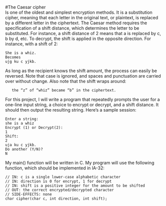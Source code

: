 #The Caesar cipher\
Is one of the oldest and simplest encryption methods. It is a substitution
cipher, meaning that each letter in the original text, or plaintext, is replaced by a different
letter in the ciphertext. The Caesar method requires the specification of a shift distance, which
determines the letter to be substituted. For instance, a shift distance of 2 means that a is
replaced by c, b by d, etc. To decrypt, the shift is applied in the opposite direction. For
instance, with a shift of 2:

    She is a whiz.
    Becomes
    ujg ku c yjkb.
    
As long as the recipient knows the shift amount, the process can easily be reversed. Note that
case is ignored, and spaces and punctuation are carried over without change. Also note that
the shift wraps around:
              
       the “z” of “whiz” became “b” in the ciphertext.
             
For this project, I will write a program that repeatedly prompts the user for a one-line input
string, a choice to encrypt or decrypt, and a shift distance. It should then output the resulting
string. Here’s a sample session:

    Enter a string:
    she is a whiz
    Encrypt (1) or Decrypt(2):
    1
    Shift:
    2
    uja ku c yjkb.
    Do another (Y/N)?
    N
My main() function will be written in C. My program will use the following
function, which should be implemented in IA-32:

    // IN: c is a single lower-case alphabetic character
    // IN: direction is 0 for encrypt, 1 for decrypt
    // IN: shift is a positive integer for the amount to be shifted
    // OUT: the correct encrypted/decrypted character
    // SIDE-EFFECTS: none
    char cipher(char c, int direction, int shift);
